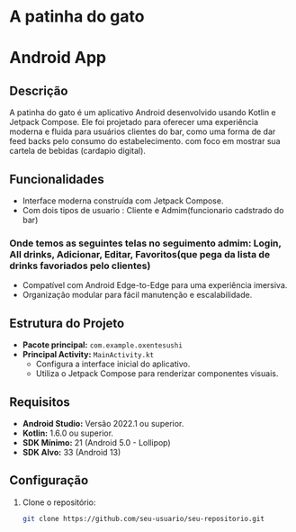 # A patinha do gato

#  Android App 

## Descrição
A patinha do gato é um aplicativo Android desenvolvido usando Kotlin e Jetpack Compose. Ele foi projetado para oferecer uma experiência moderna e fluida para usuários clientes do bar, como uma forma de dar feed backs pelo consumo do estabelecimento. com foco em mostrar sua cartela de bebidas (cardapio digital).

## Funcionalidades
- Interface moderna construída com Jetpack Compose.
- Com dois tipos de usuario : Cliente e Admim(funcionario cadstrado do bar)
 ### Onde temos as seguintes telas no seguimento admim: Login, All drinks, Adicionar, Editar, Favoritos(que pega da lista de drinks favoriados pelo clientes)

- Compatível com Android Edge-to-Edge para uma experiência imersiva.
- Organização modular para fácil manutenção e escalabilidade.

## Estrutura do Projeto
- **Pacote principal:** `com.example.oxentesushi`
- **Principal Activity:** `MainActivity.kt`
  - Configura a interface inicial do aplicativo.
  - Utiliza o Jetpack Compose para renderizar componentes visuais.

## Requisitos
- **Android Studio:** Versão 2022.1 ou superior.
- **Kotlin:** 1.6.0 ou superior.
- **SDK Mínimo:** 21 (Android 5.0 - Lollipop)
- **SDK Alvo:** 33 (Android 13)

## Configuração
1. Clone o repositório:
   ```bash
   git clone https://github.com/seu-usuario/seu-repositorio.git
